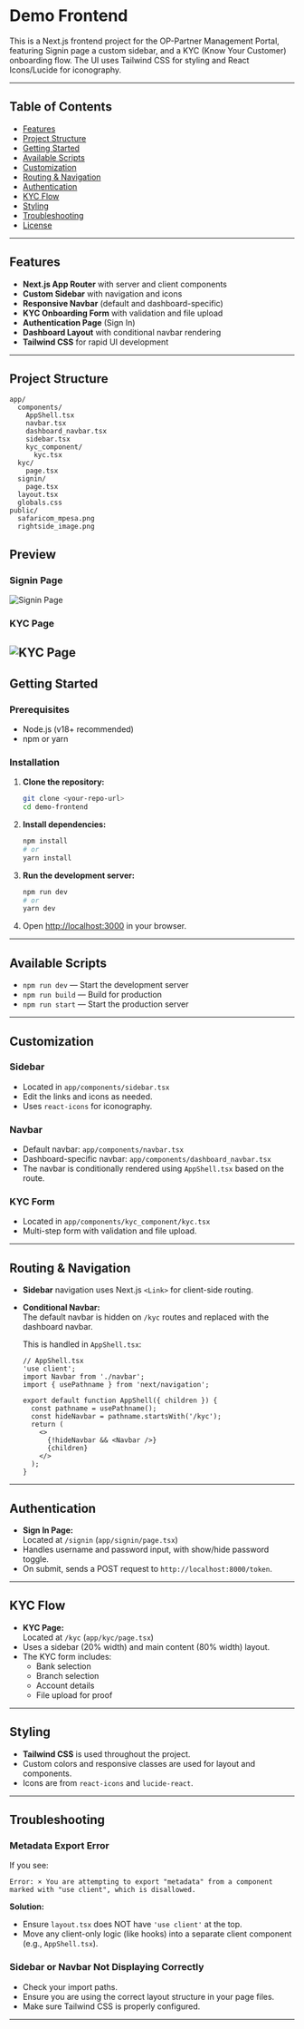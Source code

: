 # Demo Frontend

This is a Next.js frontend project for the OP-Partner Management Portal, featuring Signin page a custom sidebar, and a KYC (Know Your Customer) onboarding flow. The UI uses Tailwind CSS for styling and React Icons/Lucide for iconography.

---

## Table of Contents

- [Features](#features)
- [Project Structure](#project-structure)
- [Getting Started](#getting-started)
- [Available Scripts](#available-scripts)
- [Customization](#customization)
- [Routing & Navigation](#routing--navigation)
- [Authentication](#authentication)
- [KYC Flow](#kyc-flow)
- [Styling](#styling)
- [Troubleshooting](#troubleshooting)
- [License](#license)

---

## Features

- **Next.js App Router** with server and client components
- **Custom Sidebar** with navigation and icons
- **Responsive Navbar** (default and dashboard-specific)
- **KYC Onboarding Form** with validation and file upload
- **Authentication Page** (Sign In)
- **Dashboard Layout** with conditional navbar rendering
- **Tailwind CSS** for rapid UI development

---

## Project Structure

```
app/
  components/
    AppShell.tsx
    navbar.tsx
    dashboard_navbar.tsx
    sidebar.tsx
    kyc_component/
      kyc.tsx
  kyc/
    page.tsx
  signin/
    page.tsx
  layout.tsx
  globals.css
public/
  safaricom_mpesa.png
  rightside_image.png
```
## Preview
### Signin Page

![Signin Page](./public/signin_page.png)

### KYC Page

![KYC Page](./public/kyc_page.png)
---

## Getting Started

### Prerequisites

- Node.js (v18+ recommended)
- npm or yarn

### Installation

1. **Clone the repository:**
   ```sh
   git clone <your-repo-url>
   cd demo-frontend
   ```

2. **Install dependencies:**
   ```sh
   npm install
   # or
   yarn install
   ```

3. **Run the development server:**
   ```sh
   npm run dev
   # or
   yarn dev
   ```

4. Open [http://localhost:3000](http://localhost:3000) in your browser.

---

## Available Scripts

- `npm run dev` — Start the development server
- `npm run build` — Build for production
- `npm run start` — Start the production server

---

## Customization

### Sidebar

- Located in `app/components/sidebar.tsx`
- Edit the links and icons as needed.
- Uses `react-icons` for iconography.

### Navbar

- Default navbar: `app/components/navbar.tsx`
- Dashboard-specific navbar: `app/components/dashboard_navbar.tsx`
- The navbar is conditionally rendered using `AppShell.tsx` based on the route.

### KYC Form

- Located in `app/components/kyc_component/kyc.tsx`
- Multi-step form with validation and file upload.

---

## Routing & Navigation

- **Sidebar** navigation uses Next.js `<Link>` for client-side routing.
- **Conditional Navbar:**  
  The default navbar is hidden on `/kyc` routes and replaced with the dashboard navbar.

  This is handled in `AppShell.tsx`:
  ```tsx
  // AppShell.tsx
  'use client';
  import Navbar from './navbar';
  import { usePathname } from 'next/navigation';

  export default function AppShell({ children }) {
    const pathname = usePathname();
    const hideNavbar = pathname.startsWith('/kyc');
    return (
      <>
        {!hideNavbar && <Navbar />}
        {children}
      </>
    );
  }
  ```

---

## Authentication

- **Sign In Page:**  
  Located at `/signin` (`app/signin/page.tsx`)
- Handles username and password input, with show/hide password toggle.
- On submit, sends a POST request to `http://localhost:8000/token`.

---

## KYC Flow

- **KYC Page:**  
  Located at `/kyc` (`app/kyc/page.tsx`)
- Uses a sidebar (20% width) and main content (80% width) layout.
- The KYC form includes:
  - Bank selection
  - Branch selection
  - Account details
  - File upload for proof

---

## Styling

- **Tailwind CSS** is used throughout the project.
- Custom colors and responsive classes are used for layout and components.
- Icons are from `react-icons` and `lucide-react`.

---

## Troubleshooting

### Metadata Export Error

If you see:
```
Error: × You are attempting to export "metadata" from a component marked with "use client", which is disallowed.
```
**Solution:**  
- Ensure `layout.tsx` does NOT have `'use client'` at the top.
- Move any client-only logic (like hooks) into a separate client component (e.g., `AppShell.tsx`).

### Sidebar or Navbar Not Displaying Correctly

- Check your import paths.
- Ensure you are using the correct layout structure in your page files.
- Make sure Tailwind CSS is properly configured.


---
